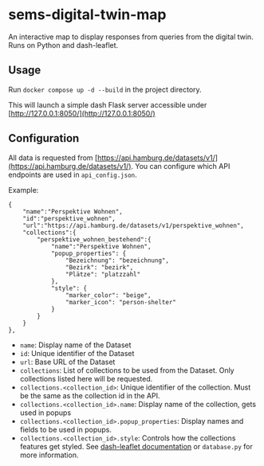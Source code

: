 # sems-digital-twin-map
An interactive map to display responses from queries from the digital twin. Runs on Python and dash-leaflet.

## Usage
Run `docker compose up -d --build` in the project directory.

This will launch a simple dash Flask server accessible under [http://127.0.0.1:8050/](http://127.0.0.1:8050/)

## Configuration
All data is requested from [https://api.hamburg.de/datasets/v1/](https://api.hamburg.de/datasets/v1/).
You can configure which API endpoints are used in `api_config.json`.

Example:
```
{
    "name":"Perspektive Wohnen",
    "id":"perspektive_wohnen",
    "url":"https://api.hamburg.de/datasets/v1/perspektive_wohnen",
    "collections":{
        "perspektive_wohnen_bestehend":{
            "name":"Perspektive Wohnen",
            "popup_properties": {
                "Bezeichnung": "bezeichnung", 
                "Bezirk": "bezirk", 
                "Plätze": "platzzahl"
            },
            "style": {
                "marker_color": "beige",
                "marker_icon": "person-shelter"
            }
        }
    }
},
```
- `name`: Display name of the Dataset
- `id`: Unique identifier of the Dataset
- `url`: Base URL of the Dataset
- `collections`: List of collections to be used from the Dataset. Only collections listed here will be requested.
- `collections.<collection_id>`: Unique identifier of the collection. Must be the same as the collection id in the API.
- `collections.<collection_id>.name`: Display name of the collection, gets used in popups
- `collections.<collection_id>.popup_properties`: Display names and fields to be used in popups.
- `collections.<collection_id>.style`: Controls how the collections features get styled. See [dash-leaflet documentation](https://leafletjs.com/reference.html#path) or `database.py` for more information.